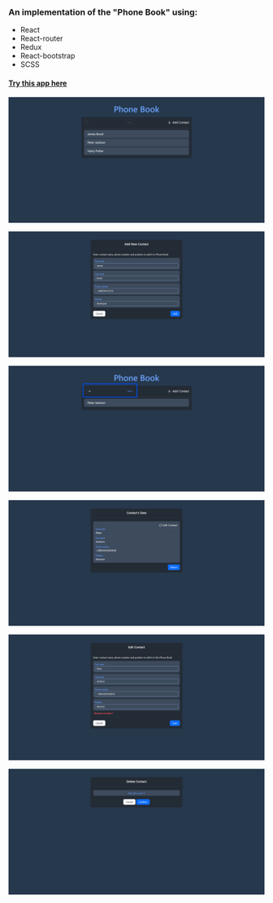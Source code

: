 ### An implementation of the "Phone Book" using:
- React
- React-router
- Redux
- React-bootstrap
- SCSS


#### [Try this app here](https://phonebook-p6qoo44a3-ok-trygub.vercel.app/)

![Alt-текст](./src/assets/images/PhoneBook_1.png)

![Alt-текст](./src/assets/images/PhoneBook_2.png)

![Alt-текст](./src/assets/images/PhoneBook_3.png)

![Alt-текст](./src/assets/images/PhoneBook_4.png)

![Alt-текст](./src/assets/images/PhoneBook_5.png)

![Alt-текст](./src/assets/images/PhoneBook_6.png)